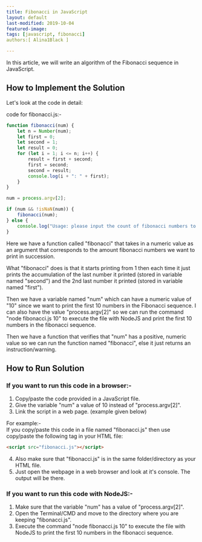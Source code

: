 ```yaml
---
title: Fibonacci in JavaScript  
layout: default  
last-modified: 2019-10-04
featured-image:  
tags: [javascript, fibonacci]  
authors:[ Alina1Black ]

---
```


In this article, we will write an algorithm of the Fibonacci sequence in JavaScript.

## How to Implement the Solution

Let's look at the code in detail:  

code for fibonacci.js:-  

```javascript
function fibonacci(num) {
    let n = Number(num);
    let first = 0;
    let second = 1;
    let result = 0;
    for (let i = 1; i <= n; i++) {
    	result = first + second;
    	first = second;
    	second = result;
        console.log(i + ": " + first);
    }
}

num = process.argv[2];

if (num && !isNaN(num)) {
    fibonacci(num);
} else {
    console.log("Usage: please input the count of fibonacci numbers to output")
}

```

Here we have a function called "fibonacci" that takes in a numeric value as an argument that corresponds to the amount fibonacci numbers we want to print in succession.

What "fibonacci" does is that it starts printing from 1 then each time it just prints the accumulation of the last number it printed (stored in variable named "second") and the 2nd last number it printed (stored in variable named "first").

Then we have a variable named "num" which can have a numeric value of "10" since we want to print the first 10 numbers in the Fibonacci sequence. I can also have the value "process.argv[2]" so we can run the command "node fibonacci.js 10" to execute the file with NodeJS and print the first 10 numbers in the fibonacci sequence.

Then we have a function that verifies that "num" has a positive, numeric value so we can run the function named "fibonacci", else it just returns an instruction/warning.

## How to Run Solution

### If you want to run this code in a browser:-  
1. Copy/paste the code provided in a JavaScript file.  
2. Give the variable "num" a value of 10 instead of "process.argv[2]".  
3. Link the script in a web page. (example given below)  
  
For example:-  
If you copy/paste this code in a file named "fibonacci.js" then use copy/paste the following tag in your HTML file:  
```html
<script src="fibonacci.js"></script>
```
  
4. Also make sure that "fibonacci.js" is in the same folder/directory as your HTML file.  
5. Just open the webpage in a web browser and look at it's console. The output will be there.  
  
### If you want to run this code with NodeJS:-    
1. Make sure that the variable "num" has a value of "process.argv[2]".  
2. Open the Terminal/CMD and move to the directory where you are keeping "fibonacci.js".  
3. Execute the command "node fibonacci.js 10" to execute the file with NodeJS to print the first 10 numbers in the fibonacci sequence.  
